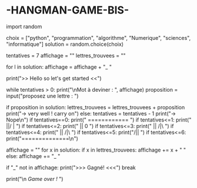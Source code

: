 # -HANGMAN-GAME-BIS-

import random

choix = ["python", "programmation", "algorithme", "Numerique", "sciences", "informatique"]
solution = random.choice(choix)

tentatives = 7
affichage = ""
lettres_trouvees = ""

for l in solution:
  affichage = affichage + "_ "

print(">> Hello so let's get started <<")

while tentatives > 0:
  print("\nMot à deviner : ", affichage)
  proposition = input("proposez une lettre : ")

  if proposition in solution:
      lettres_trouvees = lettres_trouvees + proposition
      print("-> very well ! carry on")
  else:
    tentatives = tentatives - 1
    print("-> Nope\n")
    if tentatives==0:
        print(" ============ ")
    if tentatives<=1:
        print(" ||/       |  ")
    if tentatives<=2:
        print(" ||        0  ")
    if tentatives<=3:
        print(" ||       /|\ ")
    if tentatives<=4:
        print(" ||       /|\  ")
    if tentatives<=5:
        print("/||           ")
    if tentatives<=6:
        print("==============\n")

  affichage = ""
  for x in solution:
      if x in lettres_trouvees:
          affichage += x + " "
      else:
          affichage += "_ "

  if "_" not in affichage:
      print(">>> Gagné! <<<")
      break

print("\n    *Game over !*    ")
